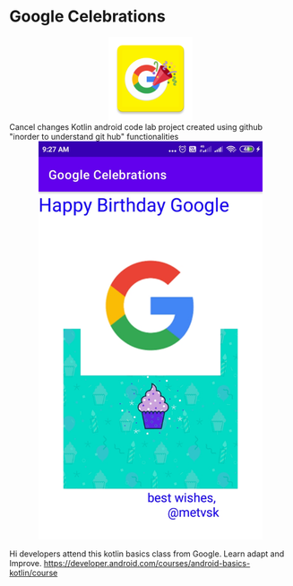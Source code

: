 # Google Celebrations
<div align="center">
    <img src="/app/src/main/res/mipmap-xxxhdpi/ic_launcher.png" width="150px"</img>
</div>Cancel changes
Kotlin android code lab project created using github "inorder to understand git hub" functionalities



<div align="center">
    <img src="/screenshots/shot1.jpg" width="400px"</img>
</div>


Hi developers attend this kotlin basics class from Google.
Learn adapt and Improve.
https://developer.android.com/courses/android-basics-kotlin/course
